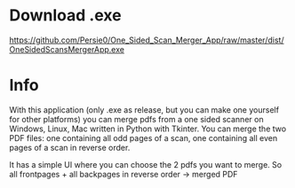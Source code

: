 # Download .exe
https://github.com/Persie0/One_Sided_Scan_Merger_App/raw/master/dist/OneSidedScansMergerApp.exe

# Info
With this application (only .exe as release, but you can make one yourself for other platforms) you can merge pdfs from a one sided scanner on Windows, Linux, Mac written in Python with Tkinter.
You can merge the two PDF files: one containing all odd pages of a scan, one containing all even pages of a scan in reverse order.

It has a simple UI where you can choose the 2 pdfs you want to merge.
So all frontpages + all backpages in reverse order -> merged PDF

